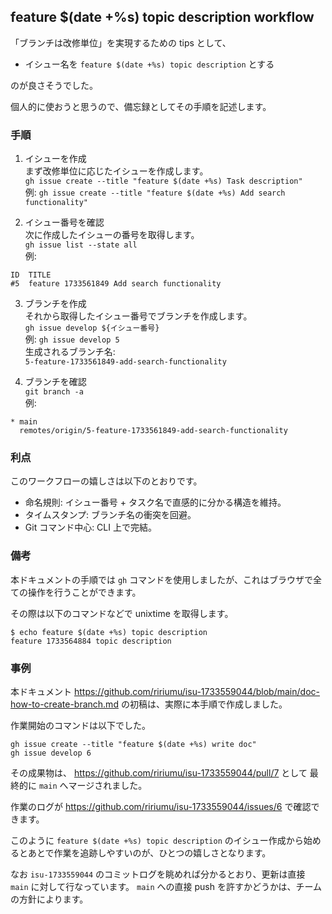 ## feature $(date +%s) topic description workflow

「ブランチは改修単位」を実現するための tips として、

* イシュー名を `feature $(date +%s) topic description` とする

のが良さそうでした。

個人的に使おうと思うので、備忘録としてその手順を記述します。

### 手順

1. イシューを作成  
まず改修単位に応じたイシューを作成します。  
`gh issue create --title "feature $(date +%s) Task description"`  
例: `gh issue create --title "feature $(date +%s) Add search functionality"`

2. イシュー番号を確認  
次に作成したイシューの番号を取得します。  
`gh issue list --state all`  
例:  
```
ID  TITLE
#5  feature 1733561849 Add search functionality
```

3. ブランチを作成  
それから取得したイシュー番号でブランチを作成します。  
`gh issue develop ${イシュー番号}`  
例: `gh issue develop 5`  
生成されるブランチ名:  
`5-feature-1733561849-add-search-functionality`

4. ブランチを確認  
`git branch -a`  
例:  
```
* main
  remotes/origin/5-feature-1733561849-add-search-functionality
```

### 利点

このワークフローの嬉しさは以下のとおりです。

- 命名規則: イシュー番号 + タスク名で直感的に分かる構造を維持。
- タイムスタンプ: ブランチ名の衝突を回避。
- Git コマンド中心: CLI 上で完結。

### 備考

本ドキュメントの手順では  `gh` コマンドを使用しましたが、これはブラウザで全ての操作を行うことができます。

その際は以下のコマンドなどで unixtime を取得します。

```
$ echo feature $(date +%s) topic description
feature 1733564884 topic description
```

### 事例

本ドキュメント https://github.com/ririumu/isu-1733559044/blob/main/doc-how-to-create-branch.md の初稿は、実際に本手順で作成しました。

作業開始のコマンドは以下でした。

```
gh issue create --title "feature $(date +%s) write doc"
gh issue develop 6
```

その成果物は、
https://github.com/ririumu/isu-1733559044/pull/7 として
最終的に `main` へマージされました。

作業のログが https://github.com/ririumu/isu-1733559044/issues/6 で確認できます。

このように `feature $(date +%s) topic description` のイシュー作成から始めるとあとで作業を追跡しやすいのが、ひとつの嬉しさとなります。

なお `isu-1733559044` のコミットログを眺めれば分かるとおり、更新は直接 `main` に対して行なっています。 `main` への直接 push を許すかどうかは、チームの方針によります。
